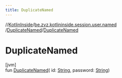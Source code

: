 ```yaml
---
title: DuplicateNamed
---
```

//[KotlinInside](../../../index.html)/[be.zvz.kotlininside.session.user.named](../index.html)
/[DuplicateNamed](index.html)/[DuplicateNamed](-duplicate-named.html)

# DuplicateNamed

[jvm]\
fun [DuplicateNamed](-duplicate-named.html)(
id: [String](https://kotlinlang.org/api/latest/jvm/stdlib/kotlin/-string/index.html),
password: [String](https://kotlinlang.org/api/latest/jvm/stdlib/kotlin/-string/index.html))




